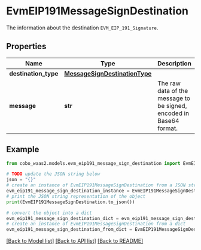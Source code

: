 # EvmEIP191MessageSignDestination

The information about the destination `EVM_EIP_191_Signature`.

## Properties

Name | Type | Description | Notes
------------ | ------------- | ------------- | -------------
**destination_type** | [**MessageSignDestinationType**](MessageSignDestinationType.md) |  | 
**message** | **str** | The raw data of the message to be signed, encoded in Base64 format. | 

## Example

```python
from cobo_waas2.models.evm_eip191_message_sign_destination import EvmEIP191MessageSignDestination

# TODO update the JSON string below
json = "{}"
# create an instance of EvmEIP191MessageSignDestination from a JSON string
evm_eip191_message_sign_destination_instance = EvmEIP191MessageSignDestination.from_json(json)
# print the JSON string representation of the object
print(EvmEIP191MessageSignDestination.to_json())

# convert the object into a dict
evm_eip191_message_sign_destination_dict = evm_eip191_message_sign_destination_instance.to_dict()
# create an instance of EvmEIP191MessageSignDestination from a dict
evm_eip191_message_sign_destination_from_dict = EvmEIP191MessageSignDestination.from_dict(evm_eip191_message_sign_destination_dict)
```
[[Back to Model list]](../README.md#documentation-for-models) [[Back to API list]](../README.md#documentation-for-api-endpoints) [[Back to README]](../README.md)


